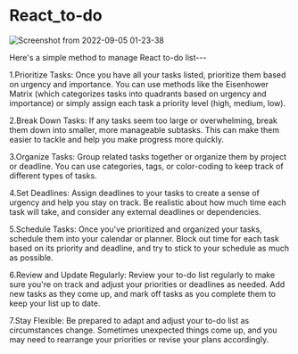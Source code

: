 # React_to-do

![Screenshot from 2022-09-05 01-23-38](https://user-images.githubusercontent.com/75931274/188372187-845a773f-506d-41f7-ae1d-a6471bf0e88d.png)

Here's a simple method to manage React to-do list---

1.Prioritize Tasks: Once you have all your tasks listed, prioritize them based on urgency and importance. You can use methods like the Eisenhower Matrix (which categorizes tasks into quadrants based on urgency and importance) or simply assign each task a priority level (high, medium, low).

2.Break Down Tasks: If any tasks seem too large or overwhelming, break them down into smaller, more manageable subtasks. This can make them easier to tackle and help you make progress more quickly.

3.Organize Tasks: Group related tasks together or organize them by project or deadline. You can use categories, tags, or color-coding to keep track of different types of tasks.

4.Set Deadlines: Assign deadlines to your tasks to create a sense of urgency and help you stay on track. Be realistic about how much time each task will take, and consider any external deadlines or dependencies.

5.Schedule Tasks: Once you've prioritized and organized your tasks, schedule them into your calendar or planner. Block out time for each task based on its priority and deadline, and try to stick to your schedule as much as possible.

6.Review and Update Regularly: Review your to-do list regularly to make sure you're on track and adjust your priorities or deadlines as needed. Add new tasks as they come up, and mark off tasks as you complete them to keep your list up to date.

7.Stay Flexible: Be prepared to adapt and adjust your to-do list as circumstances change. Sometimes unexpected things come up, and you may need to rearrange your priorities or revise your plans accordingly.
